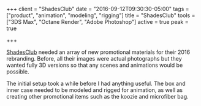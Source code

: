 +++
client = "ShadesClub"
date = "2016-09-12T09:30:30-05:00"
tags = ["product", "animation", "modeling", "rigging"]
title = "ShadesClub"
tools = ["3DS Max", "Octane Render", "Adobe Photoshop"]
active = true
peak = true

+++

[ShadesClub](http://www.shadesclub.com/) needed an array of new promotional materials for their 2016 rebranding. Before, all their images were actual photographs but they wanted fully 3D versions so that any scenes and animations would be possible.<!--more-->

The initial setup took a while before I had anything useful. The box and inner case needed to be modeled and rigged for animation, as well as creating other promotional items such as the koozie and microfiber bag.
